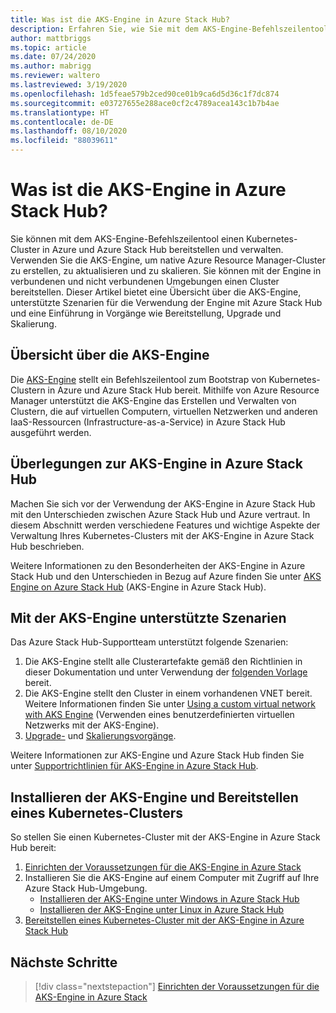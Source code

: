 ```yaml
---
title: Was ist die AKS-Engine in Azure Stack Hub?
description: Erfahren Sie, wie Sie mit dem AKS-Engine-Befehlszeilentool einen Kubernetes-Cluster in Azure und Azure Stack Hub bereitstellen und verwalten.
author: mattbriggs
ms.topic: article
ms.date: 07/24/2020
ms.author: mabrigg
ms.reviewer: waltero
ms.lastreviewed: 3/19/2020
ms.openlocfilehash: 1d5feae579b2ced90ce01b9ca6d5d36c1f7dc874
ms.sourcegitcommit: e03727655e288ace0cf2c4789acea143c1b7b4ae
ms.translationtype: HT
ms.contentlocale: de-DE
ms.lasthandoff: 08/10/2020
ms.locfileid: "88039611"
---
```

# <a name="what-is-the-aks-engine-on-azure-stack-hub"></a>Was ist die AKS-Engine in Azure Stack Hub?

Sie können mit dem AKS-Engine-Befehlszeilentool einen Kubernetes-Cluster in Azure und Azure Stack Hub bereitstellen und verwalten. Verwenden Sie die AKS-Engine, um native Azure Resource Manager-Cluster zu erstellen, zu aktualisieren und zu skalieren. Sie können mit der Engine in verbundenen und nicht verbundenen Umgebungen einen Cluster bereitstellen. Dieser Artikel bietet eine Übersicht über die AKS-Engine, unterstützte Szenarien für die Verwendung der Engine mit Azure Stack Hub und eine Einführung in Vorgänge wie Bereitstellung, Upgrade und Skalierung.

## <a name="overview-of-the-aks-engine"></a>Übersicht über die AKS-Engine

Die [AKS-Engine](https://github.com/Azure/aks-engine) stellt ein Befehlszeilentool zum Bootstrap von Kubernetes-Clustern in Azure und Azure Stack Hub bereit. Mithilfe von Azure Resource Manager unterstützt die AKS-Engine das Erstellen und Verwalten von Clustern, die auf virtuellen Computern, virtuellen Netzwerken und anderen IaaS-Ressourcen (Infrastructure-as-a-Service) in Azure Stack Hub ausgeführt werden.

## <a name="aks-engine-on-azure-stack-hub-considerations"></a>Überlegungen zur AKS-Engine in Azure Stack Hub

Machen Sie sich vor der Verwendung der AKS-Engine in Azure Stack Hub mit den Unterschieden zwischen Azure Stack Hub und Azure vertraut. In diesem Abschnitt werden verschiedene Features und wichtige Aspekte der Verwaltung Ihres Kubernetes-Clusters mit der AKS-Engine in Azure Stack Hub beschrieben.

Weitere Informationen zu den Besonderheiten der AKS-Engine in Azure Stack Hub und den Unterschieden in Bezug auf Azure finden Sie unter [AKS Engine on Azure Stack Hub](https://github.com/Azure/aks-engine/blob/master/docs/topics/azure-stack.md) (AKS-Engine in Azure Stack Hub).

## <a name="supported-scenarios-with-the-aks-engine"></a>Mit der AKS-Engine unterstützte Szenarien

Das Azure Stack Hub-Supportteam unterstützt folgende Szenarien:

1.  Die AKS-Engine stellt alle Clusterartefakte gemäß den Richtlinien in dieser Dokumentation und unter Verwendung der [folgenden Vorlage](https://github.com/Azure/aks-engine/tree/master/examples/azure-stack) bereit.
2.  Die AKS-Engine stellt den Cluster in einem vorhandenen VNET bereit. Weitere Informationen finden Sie unter [Using a custom virtual network with AKS Engine](https://github.com/Azure/aks-engine/blob/master/docs/tutorials/custom-vnet.md) (Verwenden eines benutzerdefinierten virtuellen Netzwerks mit der AKS-Engine).
3.  [Upgrade-](azure-stack-kubernetes-aks-engine-upgrade.md) und [Skalierungsvorgänge](azure-stack-kubernetes-aks-engine-scale.md).

Weitere Informationen zur AKS-Engine und Azure Stack Hub finden Sie unter [Supportrichtlinien für AKS-Engine in Azure Stack Hub](azure-stack-kubernetes-aks-engine-support.md).

## <a name="install-the-aks-engine-and-deploy-a-kubernetes-cluster"></a>Installieren der AKS-Engine und Bereitstellen eines Kubernetes-Clusters

So stellen Sie einen Kubernetes-Cluster mit der AKS-Engine in Azure Stack Hub bereit:

1. [Einrichten der Voraussetzungen für die AKS-Engine in Azure Stack](azure-stack-kubernetes-aks-engine-set-up.md)
2. Installieren Sie die AKS-Engine auf einem Computer mit Zugriff auf Ihre Azure Stack Hub-Umgebung.
     - [Installieren der AKS-Engine unter Windows in Azure Stack Hub](azure-stack-kubernetes-aks-engine-deploy-windows.md)
     - [Installieren der AKS-Engine unter Linux in Azure Stack Hub](azure-stack-kubernetes-aks-engine-deploy-linux.md)
3. [Bereitstellen eines Kubernetes-Cluster mit der AKS-Engine in Azure Stack Hub](azure-stack-kubernetes-aks-engine-deploy-cluster.md)

## <a name="next-steps"></a>Nächste Schritte

> [!div class="nextstepaction"]
> [Einrichten der Voraussetzungen für die AKS-Engine in Azure Stack](azure-stack-kubernetes-aks-engine-set-up.md)